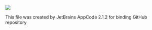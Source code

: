 <p>
  <a href="https://travis-ci.org/undancer/oss-for-mac">
    <img src="https://api.travis-ci.org/undancer/oss-for-mac.png">
  </a>
</p>
This file was created by JetBrains AppCode 2.1.2 for binding GitHub repository